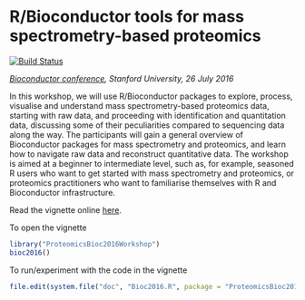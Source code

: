 R/Bioconductor tools for mass spectrometry-based proteomics
===========================================================

[![Build Status](https://travis-ci.org/lgatto/ProteomicsBioc2016Workshop.svg?branch=master)](https://travis-ci.org/lgatto/ProteomicsBioc2016Workshop)

*[Bioconductor conference](http://bioconductor.org/help/course-materials/2016/BioC2016/),
Stanford University, 26 July 2016*

In this workshop, we will use R/Bioconductor packages to explore,
process, visualise and understand mass spectrometry-based proteomics
data, starting with raw data, and proceeding with identification and
quantitation data, discussing some of their peculiarities compared to
sequencing data along the way. The participants will gain a general
overview of Bioconductor packages for mass spectrometry and
proteomics, and learn how to navigate raw data and reconstruct
quantitative data. The workshop is aimed at a beginner to intermediate
level, such as, for example, seasoned R users who want to get started
with mass spectrometry and proteomics, or proteomics practitioners who
want to familiarise themselves with R and Bioconductor infrastructure.

Read the vignette online [here](http://lgatto.github.io/ProteomicsBioc2016Workshop).

To open the vignette

```r
library("ProteomicsBioc2016Workshop")
bioc2016()
```

To run/experiment with the code in the vignette

```r
file.edit(system.file("doc", "Bioc2016.R", package = "ProteomicsBioc2016Workshop"))
```
